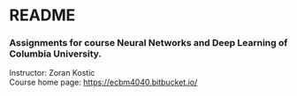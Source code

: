# README
### Assignments for course Neural Networks and Deep Learning of Columbia University.
Instructor: Zoran Kostic  
Course home page: https://ecbm4040.bitbucket.io/
